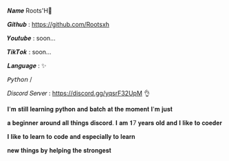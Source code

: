 𝑵𝒂𝒎𝒆 Roots'H🍇

𝑮𝒊𝒕𝒉𝒖𝒃 : https://github.com/Rootsxh

𝒀𝒐𝒖𝒕𝒖𝒃𝒆 : soon...

𝑻𝒊𝒌𝑻𝒐𝒌 : soon...



𝑳𝒂𝒏𝒈𝒖𝒂𝒈𝒆 : ✨

𝘗𝘺𝘵𝘩𝘰𝘯 /




𝐷𝑖𝑠𝑐𝑜𝑟𝑑 𝑆𝑒𝑟𝑣𝑒𝑟 : https://discord.gg/yqsrF32UpM 👌



𝐈'𝐦 𝐬𝐭𝐢𝐥𝐥 𝐥𝐞𝐚𝐫𝐧𝐢𝐧𝐠 𝐩𝐲𝐭𝐡𝐨𝐧 𝐚𝐧𝐝 𝐛𝐚𝐭𝐜𝐡 𝐚𝐭 𝐭𝐡𝐞 𝐦𝐨𝐦𝐞𝐧𝐭 𝐈'𝐦 𝐣𝐮𝐬𝐭 

𝐚 𝐛𝐞𝐠𝐢𝐧𝐧𝐞𝐫 𝐚𝐫𝐨𝐮𝐧𝐝 𝐚𝐥𝐥 𝐭𝐡𝐢𝐧𝐠𝐬 𝐝𝐢𝐬𝐜𝐨𝐫𝐝. 𝐈 𝐚𝐦 𝟏7 𝐲𝐞𝐚𝐫𝐬 𝐨𝐥𝐝 𝐚𝐧𝐝 𝐈 𝐥𝐢𝐤𝐞 𝐭𝐨 𝐜𝐨𝐞𝐝𝐞𝐫

𝐈 𝐥𝐢𝐤𝐞 𝐭𝐨 𝐥𝐞𝐚𝐫𝐧 𝐭𝐨 𝐜𝐨𝐝𝐞 𝐚𝐧𝐝 𝐞𝐬𝐩𝐞𝐜𝐢𝐚𝐥𝐥𝐲 𝐭𝐨 𝐥𝐞𝐚𝐫𝐧

𝐧𝐞𝐰 𝐭𝐡𝐢𝐧𝐠𝐬 𝐛𝐲 𝐡𝐞𝐥𝐩𝐢𝐧𝐠 𝐭𝐡𝐞 𝐬𝐭𝐫𝐨𝐧𝐠𝐞𝐬𝐭
